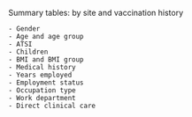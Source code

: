 Summary tables: by site and vaccination history

    - Gender
    - Age and age group
    - ATSI
    - Children
    - BMI and BMI group
    - Medical history
    - Years employed
    - Employment status
    - Occupation type
    - Work department
    - Direct clinical care
